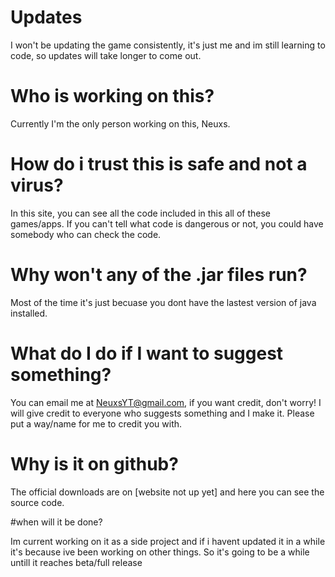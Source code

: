 # Updates

I won't be updating the game consistently, it's just me and im still learning to code, so updates will take longer to come out.

# Who is working on this?

Currently I'm the only person working on this, Neuxs.

# How do i trust this is safe and not a virus?

In this site, you can see all the code included in this all of these games/apps. If you can't tell what code is dangerous or not, you could have somebody who can check the code.

# Why won't any of the .jar files run? 

Most of the time it's just becuase you dont have the lastest version of java installed.

# What do I do if I want to suggest something?

You can email me at NeuxsYT@gmail.com, if you want credit, don't worry! I will give credit to everyone who suggests something and I make it. Please put a way/name for me to credit you with.

# Why is it on github?

The official downloads are on [website not up yet] and here you can see the source code.

#when will it be done?

Im current working on it as a side project and if i havent updated it in a while it's because ive been working on other things. So it's going to be a while untill it reaches beta/full release
